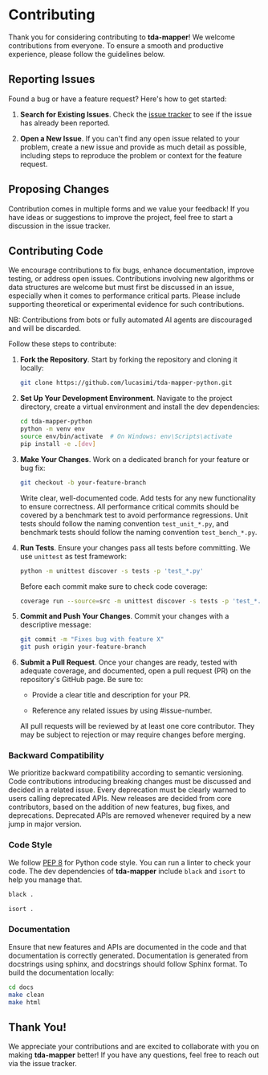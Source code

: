 # Contributing

Thank you for considering contributing to **tda-mapper**! We welcome
contributions from everyone. To ensure a smooth and productive experience,
please follow the guidelines below.

## Reporting Issues

Found a bug or have a feature request? Here's how to get started:

1. **Search for Existing Issues**. Check the
[issue tracker](https://github.com/lucasimi/tda-mapper-python/issues) to see if
the issue has already been reported.

2. **Open a New Issue**. If you can't find any open issue related to your
problem, create a new issue and provide as much detail as possible, including
steps to reproduce the problem or context for the feature request.

## Proposing Changes

Contribution comes in multiple forms and we value your feedback! If you have
ideas or suggestions to improve the project, feel free to start a discussion in
the issue tracker.

## Contributing Code

We encourage contributions to fix bugs, enhance documentation, improve testing,
or address open issues. Contributions involving new algorithms or data
structures are welcome but must first be discussed in an issue, especially when
it comes to performance critical parts. Please include supporting theoretical
or experimental evidence for such contributions.

NB: Contributions from bots or fully automated AI agents are discouraged and
will be discarded.

Follow these steps to contribute:

1. **Fork the Repository**.
    Start by forking the repository and cloning it locally:

    ```bash
    git clone https://github.com/lucasimi/tda-mapper-python.git
    ```

2. **Set Up Your Development Environment**.
    Navigate to the project directory, create a virtual environment and install
    the dev dependencies:

    ```bash
    cd tda-mapper-python
    python -m venv env
    source env/bin/activate  # On Windows: env\Scripts\activate
    pip install -e .[dev]
    ```

3. **Make Your Changes**.
    Work on a dedicated branch for your feature or bug fix:

    ```bash
    git checkout -b your-feature-branch
    ```

    Write clear, well-documented code. Add tests for any new functionality to
    ensure correctness. All performance critical commits should be covered by
    a benchmark test to avoid performance regressions. Unit tests should follow
    the naming convention `test_unit_*.py`, and benchmark tests should follow
    the naming convention `test_bench_*.py`.

4. **Run Tests**.
    Ensure your changes pass all tests before committing. We use `unittest` as
    test framework:

    ```bash
    python -m unittest discover -s tests -p 'test_*.py'
    ```

    Before each commit make sure to check code coverage:

    ```bash
    coverage run --source=src -m unittest discover -s tests -p 'test_*.py'
    ```

5. **Commit and Push Your Changes**.
    Commit your changes with a descriptive message:

    ```bash
    git commit -m "Fixes bug with feature X"
    git push origin your-feature-branch
    ```

6. **Submit a Pull Request**.
    Once your changes are ready, tested with adequate coverage, and documented,
    open a pull request (PR) on the repository's GitHub page. Be sure to:

    - Provide a clear title and description for your PR.

    - Reference any related issues by using #issue-number.

    All pull requests will be reviewed by at least one core contributor. They
    may be subject to rejection or may require changes before merging.

### Backward Compatibility

We prioritize backward compatibility according to semantic versioning. Code
contributions introducing breaking changes must be discussed and decided in a
related issue. Every deprecation must be clearly warned to users calling
deprecated APIs. New releases are decided from core contributors, based on the
addition of new features, bug fixes, and deprecations. Deprecated APIs are
removed whenever required by a new jump in major version.

### Code Style

We follow [PEP 8](https://peps.python.org/pep-0008/) for Python code style.
You can run a linter to check your code. The dev dependencies of **tda-mapper**
include `black` and `isort` to help you manage that.

```bash
black .
```

```bash
isort .
```

### Documentation

Ensure that new features and APIs are documented in the code and that
documentation is correctly generated. Documentation is generated from
docstrings using sphinx, and docstrings should follow Sphinx format.
To build the documentation locally:

```bash
cd docs
make clean
make html
```

## Thank You!

We appreciate your contributions and are excited to collaborate with you on
making **tda-mapper** better! If you have any questions, feel free to reach
out via the issue tracker.
